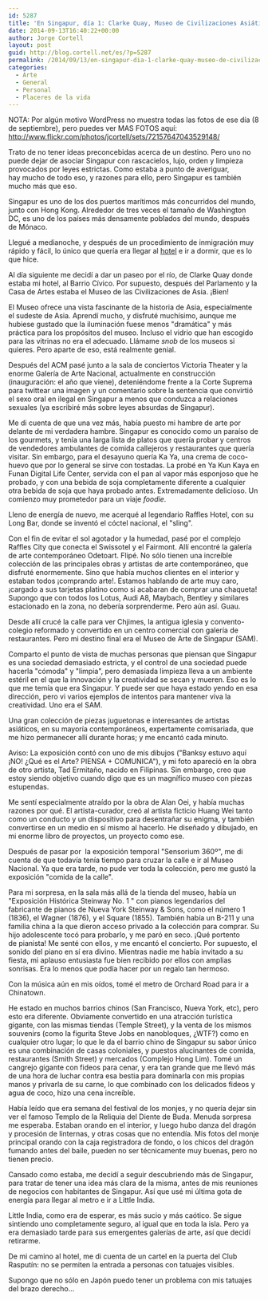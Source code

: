 ```yaml
---
id: 5287
title: 'En Singapur, día 1: Clarke Quay, Museo de Civilizaciones Asiáticas, Museo de Arte de Singapur, Chinatown y Little India'
date: 2014-09-13T16:40:22+00:00
author: Jorge Cortell
layout: post
guid: http://blog.cortell.net/es/?p=5287
permalink: /2014/09/13/en-singapur-dia-1-clarke-quay-museo-de-civilizaciones-asiaticas-museo-de-arte-de-singapur-chinatown-y-little-india/
categories:
  - Arte
  - General
  - Personal
  - Placeres de la vida
---
```

NOTA: Por algún motivo WordPress no muestra todas las fotos de ese día (8 de septiembre), pero puedes ver MAS FOTOS aquí: <a title="http://www.flickr.com/photos/jcortell/sets/72157647043529148/" href="http://www.flickr.com/photos/jcortell/sets/72157647043529148/" target="_blank">http://www.flickr.com/photos/jcortell/sets/72157647043529148/</a>

Trato de no tener ideas preconcebidas acerca de un destino. Pero uno no puede dejar de asociar Singapur con rascacielos, lujo, orden y limpieza provocados por leyes estrictas. Como estaba a punto de averiguar, hay mucho de todo eso, y razones para ello, pero Singapur es también mucho más que eso.

Singapur es uno de los dos puertos marítimos más concurridos del mundo, junto con Hong Kong. Alrededor de tres veces el tamaño de Washington DC, es uno de los países más densamente poblados del mundo, después de Mónaco.

Llegué a medianoche, y después de un procedimiento de inmigración muy rápido y fácil, lo único que quería era llegar al <a title="http://www.millenniumhotels.com.sg/studiomhotelsingapore" href="http://www.millenniumhotels.com.sg/studiomhotelsingapore" target="_blank">hotel</a> e ir a dormir, que es lo que hice.

Al día siguiente me decidí a dar un paseo por el río, de Clarke Quay donde estaba mi hotel, al Barrio Cívico. Por supuesto, después del Parlamento y la Casa de Artes estaba el Museo de las Civilizaciones de Asia. ¡Bien!

El Museo ofrece una vista fascinante de la historia de Asia, especialmente el sudeste de Asia. Aprendí mucho, y disfruté muchísimo, aunque me hubiese gustado que la iluminación fuese menos "dramática" y más práctica para los propósitos del museo. Incluso el vidrio que han escogido para las vitrinas no era el adecuado. Llámame _snob_ de los museos si quieres. Pero aparte de eso, está realmente genial.

Después del ACM pasé junto a la sala de conciertos Victoria Theater y la enorme Galería de Arte Nacional, actualmente en construcción (inauguración: el año que viene), deteniéndome frente a la Corte Suprema para twittear una imagen y un comentario sobre la sentencia que convirtió el sexo oral en ilegal en Singapur a menos que conduzca a relaciones sexuales (ya escribiré más sobre leyes absurdas de Singapur).

Me di cuenta de que una vez más, había puesto mi hambre de arte por delante de mi verdadera hambre. Singapur es conocido como un paraíso de los gourmets, y tenía una larga lista de platos que quería probar y centros de vendedores ambulantes de comida callejeros y restaurantes que quería visitar. Sin embargo, para el desayuno quería Ka Ya, una crema de coco-huevo que por lo general se sirve con tostadas. La probé en Ya Kun Kaya en Funan Digital Life Center, servida con el pan al vapor más esponjoso que he probado, y con una bebida de soja completamente diferente a cualquier otra bebida de soja que haya probado antes. Extremadamente delicioso. Un comienzo muy prometedor para un viaje _foodie_.

Lleno de energía de nuevo, me acerqué al legendario Raffles Hotel, con su Long Bar, donde se inventó el cóctel nacional, el "sling".
  
Con el fin de evitar el sol agotador y la humedad, pasé por el complejo Raffles City que conecta el Swissotel y el Fairmont. Allí encontré la galería de arte contemporáneo Odetoart. Flipé. No sólo tienen una increíble colección de las principales obras y artistas de arte contemporáneo, que disfruté enormemente. Sino que había muchos clientes en el interior y estaban todos ¡comprando arte!. Estamos hablando de arte muy caro, ¡cargado a sus tarjetas platino como si acabaran de comprar una chaqueta! Supongo que con todos los Lotus, Audi A8, Maybach, Bentley y similares estacionado en la zona, no debería sorprenderme. Pero aún así. Guau.

Desde allí crucé la calle para ver Chjimes, la antigua iglesia y convento-colegio reformado y convertido en un centro comercial con galería de restaurantes. Pero mi destino final era el Museo de Arte de Singapur (SAM).

Comparto el punto de vista de muchas personas que piensan que Singapur es una sociedad demasiado estricta, y el control de una sociedad puede hacerla "cómoda" y "limpia", pero demasiada limpieza lleva a un ambiente estéril en el que la innovación y la creatividad se secan y mueren. Eso es lo que me temía que era Singapur. Y puede ser que haya estado yendo en esa dirección, pero vi varios ejemplos de intentos para mantener viva la creatividad. Uno era el SAM.

Una gran colección de piezas juguetonas e interesantes de artistas asiáticos, en su mayoría contemporáneos, expertamente comisariada, que me hizo permanecer allí durante horas; y me encantó cada minuto.

Aviso: La exposición contó con uno de mis dibujos ("Banksy estuvo aquí ¡NO! ¿Qué es el Arte? PIENSA + COMUNICA"), y mi foto apareció en la obra de otro artista, Tad Ermitaño, nacido en Filipinas. Sin embargo, creo que estoy siendo objetivo cuando digo que es un magnífico museo con piezas estupendas.

Me sentí especialmente atraído por la obra de Alan Oei, y había muchas razones por qué. El artista-curador, creó al artista ficticio Huang Wei tanto como un conducto y un dispositivo para desentrañar su enigma, y también convertirse en un medio en sí mismo al hacerlo. He diseñado y dibujado, en mi enorme libro de proyectos, un proyecto como ese.

Después de pasar por  la exposición temporal "Sensorium 360º", me di cuenta de que todavía tenía tiempo para cruzar la calle e ir al Museo Nacional. Ya que era tarde, no pude ver toda la colección, pero me gustó la exposición "comida de la calle".

Para mi sorpresa, en la sala más allá de la tienda del museo, había un "Exposición Histórica Steinway No. 1 " con pianos legendarios del fabricante de pianos de Nueva York Steinway & Sons, como el número 1 (1836), el Wagner (1876), y el Square (1855). También había un B-211 y una familia china a la que dieron acceso privado a la colección para comprar. Su hijo adolescente tocó para probarlo, y me paró en seco. ¡Qué portento de pianista! Me senté con ellos, y me encantó el concierto. Por supuesto, el sonido del piano en sí era divino. Mientras nadie me había invitado a su fiesta, mi aplauso entusiasta fue bien recibido por ellos con amplias sonrisas. Era lo menos que podía hacer por un regalo tan hermoso.

Con la música aún en mis oídos, tomé el metro de Orchard Road para ir a Chinatown.

He estado en muchos barrios chinos (San Francisco, Nueva York, etc), pero esto era diferente. Obviamente convertido en una atracción turística gigante, con las mismas tiendas (Temple Street), y la venta de los mismos souvenirs (como la figurita Steve Jobs en nanobloques, ¿WTF?) como en cualquier otro lugar; lo que le da el barrio chino de Singapur su sabor único es una combinación de casas coloniales, y puestos alucinantes de comida, restaurantes (Smith Street) y mercados (Complejo Hong Lim). Tomé un cangrejo gigante con fideos para cenar, y era tan grande que me llevó más de una hora de luchar contra esa bestia para dominarla con mis propias manos y privarla de su carne, lo que combinado con los delicados fideos y agua de coco, hizo una cena increíble.

Había leído que era semana del festival de los monjes, y no quería dejar sin ver el famoso Templo de la Reliquia del Diente de Buda. Menuda sorpresa me esperaba. Estaban orando en el interior, y luego hubo danza del dragón y procesión de linternas, y otras cosas que no entendía. Mis fotos del monje principal orando con la caja registradora de fondo, o los chicos del dragón fumando antes del baile, pueden no ser técnicamente muy buenas, pero no tienen precio.

Cansado como estaba, me decidí a seguir descubriendo más de Singapur, para tratar de tener una idea más clara de la misma, antes de mis reuniones de negocios con habitantes de Singapur. Así que usé mi última gota de energía para llegar al metro e ir a Little India.

Little India, como era de esperar, es más sucio y más caótico. Se sigue sintiendo uno completamente seguro, al igual que en toda la isla. Pero ya era demasiado tarde para sus emergentes galerías de arte, así que decidí retirarme.

De mi camino al hotel, me di cuenta de un cartel en la puerta del Club Rasputín: no se permiten la entrada a personas con tatuajes visibles.
  
Supongo que no sólo en Japón puedo tener un problema con mis tatuajes del brazo derecho...